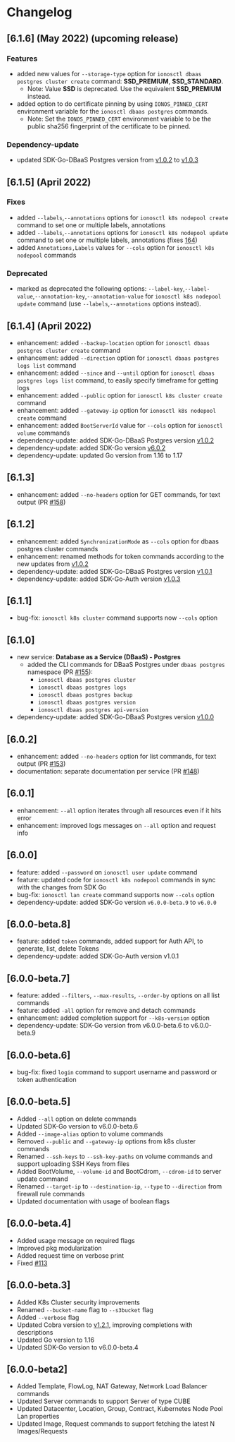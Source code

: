 # Changelog

## \[6.1.6\] (May 2022) (upcoming release)

### Features
* added new values for `--storage-type` option for `ionosctl dbaas postgres cluster create` command: **SSD_PREMIUM**, **SSD_STANDARD**.
  * Note: Value **SSD** is deprecated. Use the equivalent **SSD_PREMIUM** instead.
* added option to do certificate pinning by using `IONOS_PINNED_CERT` environment variable for the `ionosctl dbaas postgres` commands. 
  * Note: Set the `IONOS_PINNED_CERT` environment variable to be the public sha256 fingerprint of the certificate to be pinned.

### Dependency-update
* updated SDK-Go-DBaaS Postgres version from [v1.0.2](https://github.com/ionos-cloud/sdk-go-dbaas-postgres/releases/tag/v1.0.2) to [v1.0.3](https://github.com/ionos-cloud/sdk-go-dbaas-postgres/releases/tag/v1.0.3)

## \[6.1.5\] (April 2022)

### Fixes
* added `--labels`,`--annotations` options for `ionosctl k8s nodepool create` command to set one or multiple labels, annotations
* added `--labels`,`--annotations` options for `ionosctl k8s nodepool update` command to set one or multiple labels, annotations (fixes [164](https://github.com/ionos-cloud/ionosctl/issues/164))
* added `Annotations,Labels` values for `--cols` option for `ionosctl k8s nodepool` commands

### Deprecated
* marked as deprecated the following options: `--label-key`,`--label-value`,`--annotation-key`,`--annotation-value` for `ionosctl k8s nodepool update` command (use `--labels`,`--annotations` options instead).

## \[6.1.4\] (April 2022)

* enhancement: added `--backup-location` option for `ionosctl dbaas postgres cluster create` command
* enhancement: added `--direction` option for `ionosctl dbaas postgres logs list` command
* enhancement: added `--since` and `--until` option for `ionosctl dbaas postgres logs list` command, to easily specify timeframe for getting logs
* enhancement: added `--public` option for `ionosctl k8s cluster create` command
* enhancement: added `--gateway-ip` option for `ionosctl k8s nodepool create` command
* enhancement: added `BootServerId` value for `--cols` option for `ionosctl volume` commands
* dependency-update: added SDK-Go-DBaaS Postgres version [v1.0.2](https://github.com/ionos-cloud/sdk-go-dbaas-postgres/releases/tag/v1.0.2)
* dependency-update: added SDK-Go version [v6.0.2](https://github.com/ionos-cloud/sdk-go/releases/tag/v6.0.2)
* dependency-update: updated Go version from 1.16 to 1.17

## \[6.1.3\]

* enhancement: added `--no-headers` option for GET commands, for text output (PR [#158](https://github.com/ionos-cloud/ionosctl/pull/158))

## \[6.1.2\]

* enhancement: added `SynchronizationMode` as `--cols` option for dbaas postgres cluster commands
* enhancement: renamed methods for token commands according to the new updates from [v1.0.2](https://github.com/ionos-cloud/sdk-go-auth/releases/tag/v1.0.2)
* dependency-update: added SDK-Go-DBaaS Postgres version [v1.0.1](https://github.com/ionos-cloud/sdk-go-dbaas-postgres/releases/tag/v1.0.1)
* dependency-update: added SDK-Go-Auth version [v1.0.3](https://github.com/ionos-cloud/sdk-go-auth/releases/tag/v1.0.3)

## \[6.1.1\]

* bug-fix: `ionosctl k8s cluster` command supports now `--cols` option

## \[6.1.0\]

* new service: **Database as a Service (DBaaS) - Postgres**
    * added the CLI commands for DBaaS Postgres under `dbaas postgres` namespace (PR [#155](https://github.com/ionos-cloud/ionosctl/pull/155)):
      * `ionosctl dbaas postgres cluster`
      * `ionosctl dbaas postgres logs`
      * `ionosctl dbaas postgres backup`
      * `ionosctl dbaas postgres version`
      * `ionosctl dbaas postgres api-version`
* dependency-update: added SDK-Go-DBaaS Postgres version [v1.0.0](https://github.com/ionos-cloud/sdk-go-dbaas-postgres/releases/tag/v1.0.0)

## \[6.0.2\]

* enhancement: added `--no-headers` option for list commands, for text output (PR [#153](https://github.com/ionos-cloud/ionosctl/pull/153))
* documentation: separate documentation per service (PR [#148](https://github.com/ionos-cloud/ionosctl/pull/148))

## \[6.0.1\]

* enhancement: `--all` option iterates through all resources even if it hits error
* enhancement: improved logs messages on `--all` option and request info

## \[6.0.0\]

* feature: added `--password` on `ionosctl user update` command
* feature: updated code for `ionosctl k8s nodepool` commands in sync with the changes from SDK Go
* bug-fix: `ionosctl lan create` command supports now `--cols` option
* dependency-update: added SDK-Go version `v6.0.0-beta.9` to `v6.0.0`

## \[6.0.0-beta.8\]

* feature: added `token` commands, added support for Auth API, to generate, list, delete Tokens
* dependency-update: added SDK-Go-Auth version v1.0.1

## \[6.0.0-beta.7\]

* feature: added `--filters`, `--max-results`, `--order-by` options on all list commands
* feature: added `-all` option for remove and detach commands
* enhancement: added completion support for `--k8s-version` option
* dependency-update: SDK-Go version from v6.0.0-beta.6 to v6.0.0-beta.9

## \[6.0.0-beta.6\]

* bug-fix: fixed `login` command to support username and password or token authentication

## \[6.0.0-beta.5\]

* Added `--all` option on delete commands
* Updated SDK-Go version to v6.0.0-beta.6
* Added `--image-alias` option to volume commands
* Removed `--public` and `--gateway-ip` options from k8s cluster commands
* Renamed `--ssh-keys` to `--ssh-key-paths` on volume commands and support uploading SSH Keys from files
* Added BootVolume, `--volume-id` and BootCdrom, `--cdrom-id` to server update command
* Renamed `--target-ip` to `--destination-ip`, `--type` to `--direction` from firewall rule commands
* Updated documentation with usage of boolean flags

## \[6.0.0-beta.4\]

* Added usage message on required flags
* Improved pkg modularization
* Added request time on verbose print
* Fixed [#113](https://github.com/ionos-cloud/ionosctl/issues/113)

## \[6.0.0-beta.3\]

* Added K8s Cluster security improvements
* Renamed `--bucket-name` flag to `--s3bucket` flag
* Added `--verbose` flag
* Updated Cobra version to [v1.2.1](https://github.com/spf13/cobra/releases/tag/v1.2.0), improving completions with descriptions
* Updated Go version to 1.16
* Updated SDK-Go version to v6.0.0-beta.4

## \[6.0.0-beta2\]

* Added Template, FlowLog, NAT Gateway, Network Load Balancer commands
* Updated Server commands to support Server of type CUBE
* Updated Datacenter, Location, Group, Contract, Kubernetes Node Pool Lan properties
* Updated Image, Request commands to support fetching the latest N Images/Requests

